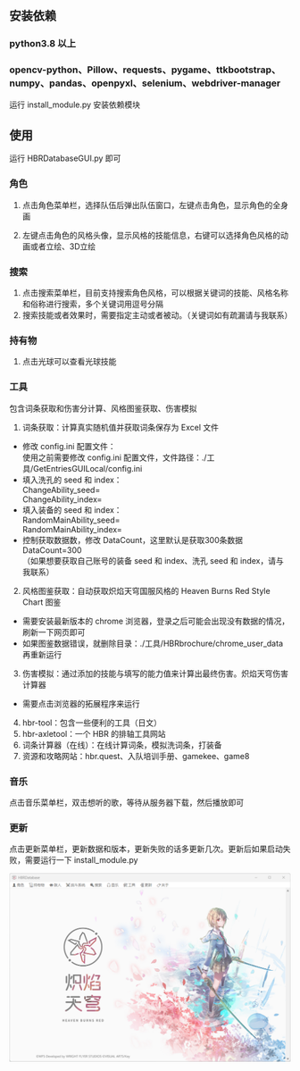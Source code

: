 ## 安装依赖

### python3.8 以上

### opencv-python、Pillow、requests、pygame、ttkbootstrap、numpy、pandas、openpyxl、selenium、webdriver-manager

运行 install_module.py 安装依赖模块

## 使用

运行 HBRDatabaseGUI.py 即可

### 角色

1. 点击角色菜单栏，选择队伍后弹出队伍窗口，左键点击角色，显示角色的全身画

2. 左键点击角色的风格头像，显示风格的技能信息，右键可以选择角色风格的动画或者立绘、3D立绘

### 搜索

1. 点击搜索菜单栏，目前支持搜索角色风格，可以根据关键词的技能、风格名称和俗称进行搜索，多个关键词用逗号分隔  
2. 搜索技能或者效果时，需要指定主动或者被动。（关键词如有疏漏请与我联系）

### 持有物

1. 点击光球可以查看光球技能

### 工具

包含词条获取和伤害分计算、风格图鉴获取、伤害模拟   
1. 词条获取：计算真实随机值并获取词条保存为 Excel 文件  
* 修改 config.ini 配置文件：  
使用之前需要修改 config.ini 配置文件，文件路径：./工具/GetEntriesGUILocal/config.ini    
* 填入洗孔的 seed 和 index：  
	ChangeAbility_seed=  
	ChangeAbility_index=  
* 填入装备的 seed 和 index：  
	RandomMainAbility_seed=  
	RandomMainAbility_index=  
* 控制获取数据数，修改 DataCount，这里默认是获取300条数据  
	DataCount=300  
（如果想要获取自己账号的装备 seed 和 index、洗孔 seed 和 index，请与我联系）  
2. 风格图鉴获取：自动获取炽焰天穹国服风格的 Heaven Burns Red Style Chart 图鉴  
* 需要安装最新版本的 chrome 浏览器，登录之后可能会出现没有数据的情况，刷新一下网页即可  
* 如果图鉴数据错误，就删除目录：./工具/HBRbrochure/chrome_user_data 再重新运行    
3. 伤害模拟：通过添加的技能与填写的能力值来计算出最终伤害。炽焰天穹伤害计算器  
* 需要点击浏览器的拓展程序来运行  
4. hbr-tool：包含一些便利的工具（日文）  
5. hbr-axletool：一个 HBR 的排轴工具网站  
6. 词条计算器（在线）：在线计算词条，模拟洗词条，打装备  
7. 资源和攻略网站：hbr.quest、入队培训手册、gamekee、game8


### 音乐

点击音乐菜单栏，双击想听的歌，等待从服务器下载，然后播放即可

### 更新

点击更新菜单栏，更新数据和版本，更新失败的话多更新几次。更新后如果启动失败，需要运行一下 install_module.py

![Image text](https://github.com/CCELEND/HBRDatabase/blob/main/show/show.png)